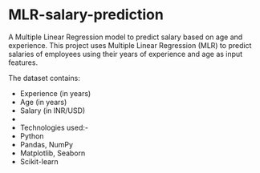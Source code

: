 # MLR-salary-prediction
A Multiple Linear Regression model to predict salary based on age and experience.
This project uses Multiple Linear Regression (MLR) to predict salaries of employees 
using their years of experience and age as input features.

The dataset contains:
- Experience (in years)
- Age (in years)
- Salary (in INR/USD)
-
-  Technologies used:-
- Python
- Pandas, NumPy
- Matplotlib, Seaborn
- Scikit-learn

